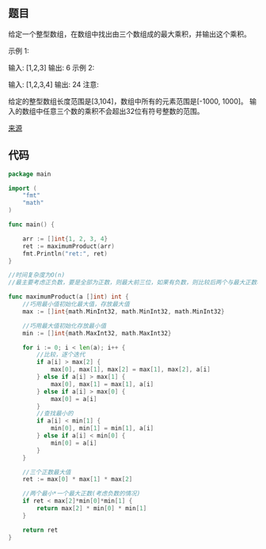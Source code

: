 ## 题目
给定一个整型数组，在数组中找出由三个数组成的最大乘积，并输出这个乘积。

示例 1:

输入: [1,2,3]
输出: 6
示例 2:

输入: [1,2,3,4]
输出: 24
注意:

给定的整型数组长度范围是[3,104]，数组中所有的元素范围是[-1000, 1000]。
输入的数组中任意三个数的乘积不会超出32位有符号整数的范围。

[来源](https://leetcode-cn.com/problems/maximum-product-of-three-numbers/)

## 代码


~~~go
package main

import (
	"fmt"
	"math"
)

func main() {

	arr := []int{1, 2, 3, 4}
	ret := maximumProduct(arr)
	fmt.Println("ret:", ret)
}

//时间复杂度为O(n)
//最主要考虑正负数，要是全部为正数，则最大前三位，如果有负数，则比较后两个与最大正数积

func maximumProduct(a []int) int {
	//巧用最小值初始化最大值，存放最大值
	max := []int{math.MinInt32, math.MinInt32, math.MinInt32}

	//巧用最大值初始化存放最小值
	min := []int{math.MaxInt32, math.MaxInt32}

	for i := 0; i < len(a); i++ {
		//比较，逐个迭代
		if a[i] > max[2] {
			max[0], max[1], max[2] = max[1], max[2], a[i]
		} else if a[i] > max[1] {
			max[0], max[1] = max[1], a[i]
		} else if a[i] > max[0] {
			max[0] = a[i]
		}
		//查找最小的
		if a[i] < min[1] {
			min[0], min[1] = min[1], a[i]
		} else if a[i] < min[0] {
			min[0] = a[i]
		}
	}

	//三个正数最大值
	ret := max[0] * max[1] * max[2]

	//两个最小*一个最大正数(考虑负数的情况)
	if ret < max[2]*min[0]*min[1] {
		return max[2] * min[0] * min[1]
	}

	return ret
}

~~~

